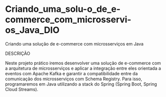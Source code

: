 # Criando_uma_solu-o_de_e-commerce_com_microsservi-os_Java_DIO
Criando uma solução de e-commerce com microsserviços em Java

DESCRIÇÃO

Neste projeto prático iremos desenvolver uma solução de e-commerce com a arquitetura de microsserviços e aplicar a integração entre eles orientada a eventos com Apache Kafka e garantir a compatibilidade entre da comunicação dos microsserviços com Schema Registry. Para isso, programaremos em Java utilizando a stack do Spring (Spring Boot, Spring Cloud Streams).
